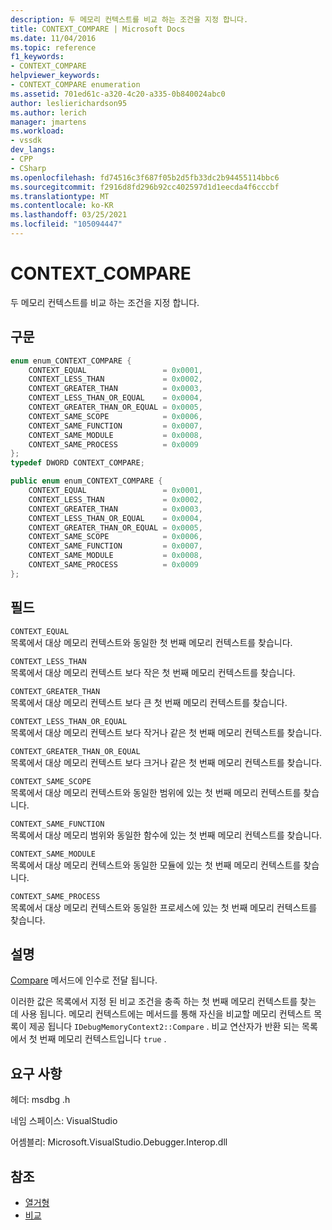 ```yaml
---
description: 두 메모리 컨텍스트를 비교 하는 조건을 지정 합니다.
title: CONTEXT_COMPARE | Microsoft Docs
ms.date: 11/04/2016
ms.topic: reference
f1_keywords:
- CONTEXT_COMPARE
helpviewer_keywords:
- CONTEXT_COMPARE enumeration
ms.assetid: 701ed61c-a320-4c20-a335-0b840024abc0
author: leslierichardson95
ms.author: lerich
manager: jmartens
ms.workload:
- vssdk
dev_langs:
- CPP
- CSharp
ms.openlocfilehash: fd74516c3f687f05b2d5fb33dc2b94455114bbc6
ms.sourcegitcommit: f2916d8fd296b92cc402597d1d1eecda4f6cccbf
ms.translationtype: MT
ms.contentlocale: ko-KR
ms.lasthandoff: 03/25/2021
ms.locfileid: "105094447"
---
```

# <a name="context_compare"></a>CONTEXT_COMPARE
두 메모리 컨텍스트를 비교 하는 조건을 지정 합니다.

## <a name="syntax"></a>구문

```cpp
enum enum_CONTEXT_COMPARE {
    CONTEXT_EQUAL                 = 0x0001,
    CONTEXT_LESS_THAN             = 0x0002,
    CONTEXT_GREATER_THAN          = 0x0003,
    CONTEXT_LESS_THAN_OR_EQUAL    = 0x0004,
    CONTEXT_GREATER_THAN_OR_EQUAL = 0x0005,
    CONTEXT_SAME_SCOPE            = 0x0006,
    CONTEXT_SAME_FUNCTION         = 0x0007,
    CONTEXT_SAME_MODULE           = 0x0008,
    CONTEXT_SAME_PROCESS          = 0x0009
};
typedef DWORD CONTEXT_COMPARE;
```

```csharp
public enum enum_CONTEXT_COMPARE {
    CONTEXT_EQUAL                 = 0x0001,
    CONTEXT_LESS_THAN             = 0x0002,
    CONTEXT_GREATER_THAN          = 0x0003,
    CONTEXT_LESS_THAN_OR_EQUAL    = 0x0004,
    CONTEXT_GREATER_THAN_OR_EQUAL = 0x0005,
    CONTEXT_SAME_SCOPE            = 0x0006,
    CONTEXT_SAME_FUNCTION         = 0x0007,
    CONTEXT_SAME_MODULE           = 0x0008,
    CONTEXT_SAME_PROCESS          = 0x0009
};
```

## <a name="fields"></a>필드
`CONTEXT_EQUAL`\
목록에서 대상 메모리 컨텍스트와 동일한 첫 번째 메모리 컨텍스트를 찾습니다.

`CONTEXT_LESS_THAN`\
목록에서 대상 메모리 컨텍스트 보다 작은 첫 번째 메모리 컨텍스트를 찾습니다.

`CONTEXT_GREATER_THAN`\
목록에서 대상 메모리 컨텍스트 보다 큰 첫 번째 메모리 컨텍스트를 찾습니다.

`CONTEXT_LESS_THAN_OR_EQUAL`\
목록에서 대상 메모리 컨텍스트 보다 작거나 같은 첫 번째 메모리 컨텍스트를 찾습니다.

`CONTEXT_GREATER_THAN_OR_EQUAL`\
목록에서 대상 메모리 컨텍스트 보다 크거나 같은 첫 번째 메모리 컨텍스트를 찾습니다.

`CONTEXT_SAME_SCOPE`\
목록에서 대상 메모리 컨텍스트와 동일한 범위에 있는 첫 번째 메모리 컨텍스트를 찾습니다.

`CONTEXT_SAME_FUNCTION`\
목록에서 대상 메모리 범위와 동일한 함수에 있는 첫 번째 메모리 컨텍스트를 찾습니다.

`CONTEXT_SAME_MODULE`\
목록에서 대상 메모리 컨텍스트와 동일한 모듈에 있는 첫 번째 메모리 컨텍스트를 찾습니다.

`CONTEXT_SAME_PROCESS`\
목록에서 대상 메모리 컨텍스트와 동일한 프로세스에 있는 첫 번째 메모리 컨텍스트를 찾습니다.

## <a name="remarks"></a>설명
[Compare](../../../extensibility/debugger/reference/idebugmemorycontext2-compare.md) 메서드에 인수로 전달 됩니다.

이러한 값은 목록에서 지정 된 비교 조건을 충족 하는 첫 번째 메모리 컨텍스트를 찾는 데 사용 됩니다. 메모리 컨텍스트에는 메서드를 통해 자신을 비교할 메모리 컨텍스트 목록이 제공 됩니다 `IDebugMemoryContext2::Compare` . 비교 연산자가 반환 되는 목록에서 첫 번째 메모리 컨텍스트입니다 `true` .

## <a name="requirements"></a>요구 사항
헤더: msdbg .h

네임 스페이스: VisualStudio

어셈블리: Microsoft.VisualStudio.Debugger.Interop.dll

## <a name="see-also"></a>참조
- [열거형](../../../extensibility/debugger/reference/enumerations-visual-studio-debugging.md)
- [비교](../../../extensibility/debugger/reference/idebugmemorycontext2-compare.md)
